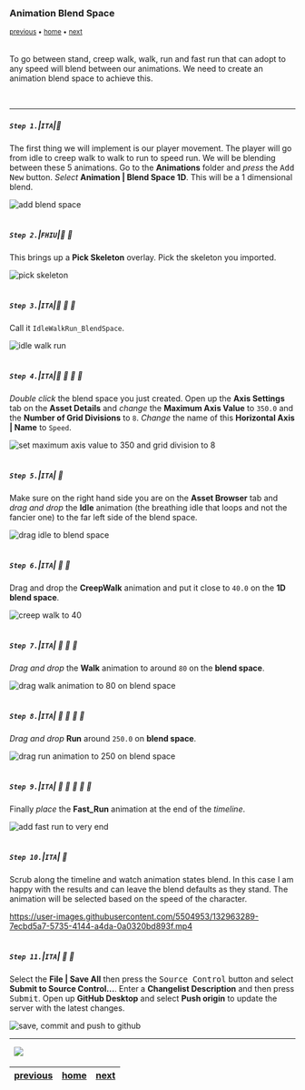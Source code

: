 <img src="https://via.placeholder.com/1000x4/45D7CA/45D7CA" alt="drawing" height="4px"/>

### Animation Blend Space

<sub>[previous](../adding-controls/README.md#user-content-adding-controls) • [home](../README.md#user-content-ue4-animations) • [next](../anim-bp/README.md#user-content-our-first-animation-blueprint)</sub>

<img src="https://via.placeholder.com/1000x4/45D7CA/45D7CA" alt="drawing" height="4px"/>

To go between stand, creep walk, walk, run and fast run that can adopt to any speed will blend between our animations. We need to create an animation blend space to achieve this.

<br>

---


##### `Step 1.`\|`ITA`|:small_blue_diamond:

The first thing we will implement is our player movement. The player will go from idle to creep walk to walk to run to speed run. We will be blending between these 5 animations. Go to the **Animations** folder and *press* the <kbd>Add New</kbd> button. *Select* **Animation | Blend Space 1D**. This will be a 1 dimensional blend.

![add blend space](images/AddBlendSpace1D.jpg)

<img src="https://via.placeholder.com/500x2/45D7CA/45D7CA" alt="drawing" height="2px" alt = ""/>

##### `Step 2.`\|`FHIU`|:small_blue_diamond: :small_blue_diamond: 

This brings up a **Pick Skeleton** overlay. Pick the skeleton you imported.

![pick skeleton](images/BringsUpPickSkeleton.jpg)

<img src="https://via.placeholder.com/500x2/45D7CA/45D7CA" alt="drawing" height="2px" alt = ""/>

##### `Step 3.`\|`ITA`|:small_blue_diamond: :small_blue_diamond: :small_blue_diamond:

Call it `IdleWalkRun_BlendSpace`.

![idle walk run](images/IdleWalkRunName.jpg)

<img src="https://via.placeholder.com/500x2/45D7CA/45D7CA" alt="drawing" height="2px" alt = ""/>

##### `Step 4.`\|`ITA`|:small_blue_diamond: :small_blue_diamond: :small_blue_diamond: :small_blue_diamond:

*Double click* the blend space you just created. Open up the **Axis Settings** tab on the **Asset Details** and *change* the **Maximum Axis Value** to `350.0` and the **Number of Grid Divisions** to `8`. *Change* the name of this **Horizontal Axis | Name** to `Speed`.

![set maximum axis value to 350 and grid division to 8](images/SetAxisValueAndGridDivisions.jpg)

<img src="https://via.placeholder.com/500x2/45D7CA/45D7CA" alt="drawing" height="2px" alt = ""/>

##### `Step 5.`\|`ITA`| :small_orange_diamond:

Make sure on the right hand side you are on the **Asset Browser** tab and *drag and drop* the **Idle** animation (the breathing idle that loops and not the fancier one) to the far left side of the blend space.

![drag idle to blend space](images/AddIdleAnimToBlendSpace.jpg)

<img src="https://via.placeholder.com/500x2/45D7CA/45D7CA" alt="drawing" height="2px" alt = ""/>

##### `Step 6.`\|`ITA`| :small_orange_diamond: :small_blue_diamond:

Drag and drop the **CreepWalk** animation and put it close to `40.0` on the **1D blend space**.

![creep walk to 40](images/SlowWalkTo50.jpg)

<img src="https://via.placeholder.com/500x2/45D7CA/45D7CA" alt="drawing" height="2px" alt = ""/>

##### `Step 7.`\|`ITA`| :small_orange_diamond: :small_blue_diamond: :small_blue_diamond:

*Drag and drop* the **Walk** animation to around `80` on the **blend space**.

![drag walk animation to 80 on blend space](images/WalkTo87BlendSpace.jpg)

<img src="https://via.placeholder.com/500x2/45D7CA/45D7CA" alt="drawing" height="2px" alt = ""/>

##### `Step 8.`\|`ITA`| :small_orange_diamond: :small_blue_diamond: :small_blue_diamond: :small_blue_diamond:

*Drag and drop* **Run** around `250.0` on **blend space**.

![drag run animation to 250 on blend space](images/DragRunTo250.jpg)

<img src="https://via.placeholder.com/500x2/45D7CA/45D7CA" alt="drawing" height="2px" alt = ""/>

##### `Step 9.`\|`ITA`| :small_orange_diamond: :small_blue_diamond: :small_blue_diamond: :small_blue_diamond: :small_blue_diamond:

Finally *place* the **Fast_Run** animation at the end of the *timeline*.

![add fast run to very end](images/FastRunToEnd.jpg)

<img src="https://via.placeholder.com/500x2/45D7CA/45D7CA" alt="drawing" height="2px" alt = ""/>

##### `Step 10.`\|`ITA`| :large_blue_diamond:

Scrub along the timeline and watch animation states blend. In this case I am happy with the results and can leave the blend defaults as they stand. The animation will be selected based on the speed of the character.

https://user-images.githubusercontent.com/5504953/132963289-7ecbd5a7-5735-4144-a4da-0a0320bd893f.mp4

<img src="https://via.placeholder.com/500x2/45D7CA/45D7CA" alt="drawing" height="2px" alt = ""/>

##### `Step 11.`\|`ITA`| :large_blue_diamond: :small_blue_diamond: 

Select the **File | Save All** then press the <kbd>Source Control</kbd> button and select **Submit to Source Control...**.  Enter a **Changelist Description** and then press <kbd>Submit</kbd>.  Open up **GitHub Desktop** and select **Push origin** to update the server with the latest changes.

![save, commit and push to github](images/GitHub.png)

___


<img src="https://via.placeholder.com/1000x4/dba81a/dba81a" alt="drawing" height="4px" alt = ""/>

<img src="https://via.placeholder.com/1000x100/45D7CA/000000/?text=Next Up - Our First Animation Blueprint">

<img src="https://via.placeholder.com/1000x4/dba81a/dba81a" alt="drawing" height="4px" alt = ""/>

| [previous](../adding-controls/README.md#user-content-adding-controls)| [home](../README.md#user-content-ue4-animations) | [next](../anim-bp/README.md#user-content-our-first-animation-blueprint)|
|---|---|---|
